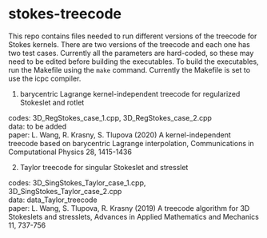 # stokes-treecode

This repo contains files needed to run different versions of the treecode for Stokes kernels. There are two versions of the treecode and each one has two test cases. Currently all the parameters are hard-coded, so these may need to be edited before building the executables. To build the executables, run the Makefile using the `make` command. Currently the Makefile is set to use the icpc compiler.

1. barycentric Lagrange kernel-independent treecode for regularized Stokeslet and rotlet

codes: 3D_RegStokes_case_1.cpp, 3D_RegStokes_case_2.cpp  
data: to be added  
paper: L. Wang, R. Krasny, S. Tlupova (2020) A kernel-independent treecode based on barycentric Lagrange interpolation, Communications in Computational Physics 28, 1415-1436

2. Taylor treecode for singular Stokeslet and stresslet

codes: 3D_SingStokes_Taylor_case_1.cpp, 3D_SingStokes_Taylor_case_2.cpp  
data: data_Taylor_treecode   
paper: L. Wang, S. Tlupova, R. Krasny (2019) A treecode algorithm for 3D Stokeslets and stresslets, Advances in Applied Mathematics and Mechanics 11, 737-756
